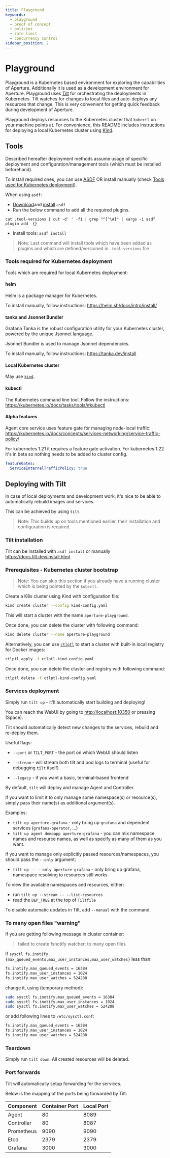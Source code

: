 ```yaml
---
title: Playground
keywords:
  - playground
  - proof of concept
  - policies
  - rate limit
  - concurrency control
sidebar_position: 2
---
```


# Playground

Playground is a Kubernetes based environment for exploring the capabilities of
Aperture. Additionally it is used as a development environment for Aperture.
Playground uses [Tilt](https://tilt.dev/) for orchestrating the deployments in
Kubernetes. Tilt watches for changes to local files and auto-deploys any
resources that change. This is very convenient for getting quick feedback during
development of Aperture.

Playground deploys resources to the Kubernetes cluster that `kubectl` on your
machine points at. For convenience, this README includes instructions for
deploying a local Kubernetes cluster using [Kind](https://kind.sigs.k8s.io/).

## Tools

Described hereafter deployment methods assume usage of specific deployment and
configuration/management tools (which must be installed beforehand).

To install required ones, you can use [ASDF](https://asdf-vm.com/) OR install
manually (check
[Tools used for Kubernetes deployment](#tools-used-for-Kubernetes-deployment)).

When using `asdf`:

- [Download](https://asdf-vm.com/guide/getting-started.html#_2-download-asdf)and
  [install](https://asdf-vm.com/guide/getting-started.html#_3-install-asdf)
  `asdf`
- Run the below command to add all the required plugins.

```
cat .tool-versions | cut -d' ' -f1 | grep "^[^\#]" | xargs -i asdf plugin add  {}
```

- Install tools: `asdf install`

> Note: Last command will install tools which have been added as plugins and
> which are defined/versioned in `.tool-versions` file

### Tools required for Kubernetes deployment

Tools which are required for local Kubernetes deployment:

#### helm

Helm is a package manager for Kubernetes.

To install manually, follow instructions: <https://helm.sh/docs/intro/install/>

#### tanka and Jsonnet Bundler

Grafana Tanka is the robust configuration utility for your Kubernetes cluster,
powered by the unique Jsonnet language.

Jsonnet Bundler is used to manage Jsonnet dependencies.

To install manually, follow instructions: <https://tanka.dev/install>

#### Local Kubernetes cluster

May use [`kind`](https://kind.sigs.k8s.io/docs/user/quick-start/).

#### kubectl

The Kubernetes command line tool. Follow the instructions:
<https://kubernetes.io/docs/tasks/tools/#kubectl>

#### Alpha features

Agent core service uses feature gate for managing node-local traffic:
<https://kubernetes.io/docs/concepts/services-networking/service-traffic-policy/>

For kubernetes 1.21 it requires a feature gate activation. For kubernetes 1.22
it's in beta so nothing needs to be added to cluster config.

```yaml
featureGates:
  ServiceInternalTrafficPolicy: true
```

## Deploying with Tilt

In case of local deployments and development work, it's nice to be able to
automatically rebuild images and services.

This can be achieved by using `tilt`.

> Note: This builds up on tools mentioned earlier, their installation and
> configuration is required.

### Tilt installation

Tilt can be installed with `asdf install` or manually
<https://docs.tilt.dev/install.html>.

### Prerequisites - Kubernetes cluster bootstrap

> Note: You can skip this section if you already have a running cluster which is
> being pointed by the `kubectl`.

Create a K8s cluster using Kind with configuration file:

```sh
kind create cluster --config kind-config.yaml
```

This will start a cluster with the name `aperture-playground`.

Once done, you can delete the cluster with following command:

```sh
kind delete cluster --name aperture-playground
```

Alternatively, you can use [`ctlptl`](https://github.com/tilt-dev/ctlptl) to
start a cluster with built-in local registry for Docker images:

```sh
ctlptl apply -f ctlptl-kind-config.yaml
```

Once done, you can delete the cluster and registry with following command:

```sh
ctlptl delete -f ctlptl-kind-config.yaml
```

### Services deployment

Simply run `tilt up` - it'll automatically start building and deploying!

You can reach the WebUI by going to <http://localhost:10350> or pressing
(Space).

Tilt should automatically detect new changes to the services, rebuild and
re-deploy them.

Useful flags:

- `--port` or `TILT_PORT` - the port on which WebUI should listen

- `--stream` - will stream both tilt and pod logs to terminal (useful for
  debugging `tilt` itself)

- `--legacy` - if you want a basic, terminal-based frontend

By default, `tilt` will deploy and manage Agent and Controller.

If you want to limit it to only manage some namespace(s) or resource(s), simply
pass their name(s) as additional argument(s).

Examples:

- `tilt up aperture-grafana` - only bring up `grafana` and dependent services
  (`grafana-operator`, ...)
- `tilt up agent demoapp aperture-grafana` - you can mix namespace names and
  resource names, as well as specify as many of them as you want.

If you want to manage only explicitly passed resources/namespaces, you should
pass the `--only` argument:

- `tilt up -- --only aperture-grafana` - only bring up grafana, namespace
  resolving to resources still works

To view the available namespaces and resources, either:

- run `tilt up --stream -- --list-resources`
- read the `DEP_TREE` at the top of `Tiltfile`

To disable automatic updates in Tilt, add `--manual` with the command.

### To many open files "warning"

If you are getting following message in cluster container:

> failed to create fsnotify watcher: to many open files

If `sysctl fs.inotify.{max_queued_events,max_user_instances,max_user_watches}`
less than:

```bash
fs.inotify.max_queued_events = 16384
fs.inotify.max_user_instances = 1024
fs.inotify.max_user_watches = 524288
```

change it, using (temporary method):

```bash
sudo sysctl fs.inotify.max_queued_events = 16384
sudo sysctl fs.inotify.max_user_instances = 1024
sudo sysctl fs.inotify.max_user_watches = 524288
```

or add following lines to `/etc/sysctl.conf`:

```bash
fs.inotify.max_queued_events = 16384
fs.inotify.max_user_instances = 1024
fs.inotify.max_user_watches = 524288
```

### Teardown

Simply run `tilt down`. All created resources will be deleted.

### Port forwards

Tilt will automatically setup forwarding for the services.

Below is the mapping of the ports being forwarded by Tilt:

| Component  | Container Port | Local Port |
| ---------- | -------------- | ---------- |
| Agent      | 80             | 8089       |
| Controller | 80             | 8087       |
| Prometheus | 9090           | 9090       |
| Etcd       | 2379           | 2379       |
| Grafana    | 3000           | 3000       |
